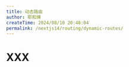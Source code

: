 ```yaml
---
title: 动态路由
author: 耶和博
createTime: 2024/08/10 20:48:04
permalink: /nextjs14/routing/dynamic-routes/
---
```


# XXX